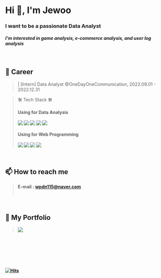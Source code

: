 <h1 align="left">Hi 👋, I'm Jewoo</h1>
<h3 align="left">I want to be a passionate Data Analyst</h3>
<h5 align="left">I'm interested in game analysis, e-commerce analysis, and user log analysis</h5><br>


## 📒 Career
> | [Intern] Data Analyst @OneDayOneCommunication, 2022.09.01 - 2022.12.31

>🛠 Tech Stack 🛠 <br><br>
><strong>Using for Data Analysis<strong> <br><br>
><img src="https://img.shields.io/badge/Python-3776AB?style=for-the-badge&logo=Python&logoColor=white"> 
><img src="https://img.shields.io/badge/tableau-white?style=for-the-badge&logo=tableau&logoColor=#E97627"> 
><img src="https://img.shields.io/badge/mysql-4479A1?style=for-the-badge&logo=mysql&logoColor=white"> 
><img src="https://img.shields.io/badge/mongodb-black?style=for-the-badge&logo=mongodb&logoColor=white"> 
><img src="https://img.shields.io/badge/Qgis-00AF9C?style=for-the-badge&logo=Qgis&logoColor=#589632"> 
<br><br>
><strong>Using for Web Programming</strong> <br><br>
><img src="https://img.shields.io/badge/javascript-yellow?style=for-the-badge&logo=javascript&logoColor=white"> 
><img src="https://img.shields.io/badge/html5-red?style=for-the-badge&logo=html5&logoColor=white"> 
><img src="https://img.shields.io/badge/css3-blue?style=for-the-badge&logo=css3&logoColor=yellow"> 
><img src="https://img.shields.io/badge/java-139BB4?style=for-the-badge&logo=java&logoColor=yellow">

<br>

## 📫 How to reach me 
> E-mail : wpdn115@naver.com<br><br>

<br>

## 📌 My Portfolio 
> [<img src="https://img.shields.io/badge/notion-000000?style=for-the-badge&logo=notion&logoColor=#000000">](https://bony-dahlia-44c.notion.site/Jewoo-Yoo-b993e9863dd3447f9e5fda4c0839ab2d)


<br><br><br><br><br>

[![Hits](https://hits.seeyoufarm.com/api/count/incr/badge.svg?url=https%3A%2F%2Fgithub.com%2FJewoos-lab&count_bg=%2379C83D&title_bg=%23555555&icon=&icon_color=%23E7E7E7&title=hits&edge_flat=false)](https://hits.seeyoufarm.com)
